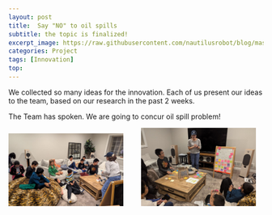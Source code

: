 ```yaml
---
layout: post
title:  Say "NO" to oil spills
subtitle: the topic is finalized!
excerpt_image: https://raw.githubusercontent.com/nautilusrobot/blog/master/assets/images/post_img/202411_3_post_1.JPG
categories: Project
tags: [Innovation]
top: 
---
```


We collected so many ideas for the innovation. Each of us present our ideas to the team, based on our research in the past 2 weeks.

The Team has spoken. We are going to concur oil spill problem!

<img alt="Light" src="https://raw.githubusercontent.com/nautilusrobot/blog/master/assets/images/post_img/202411_3_post_1.JPG" width="45%">
&nbsp; &nbsp; &nbsp; &nbsp;
<img alt="Dark" src="https://raw.githubusercontent.com/nautilusrobot/blog/master/assets/images/post_img/202411_3_post_2.JPG" width="45%">


